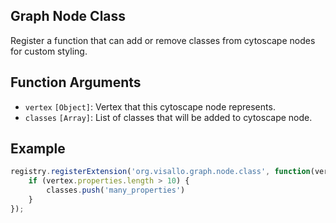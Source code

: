 ## Graph Node Class

Register a function that can add or remove classes from cytoscape nodes for custom styling.

## Function Arguments

* `vertex` `[Object]`: Vertex that this cytoscape node represents.
* `classes` `[Array]`: List of classes that will be added to cytoscape node.

## Example

```js
registry.registerExtension('org.visallo.graph.node.class', function(vertex, classes) {
    if (vertex.properties.length > 10) {
        classes.push('many_properties')
    }
});
```

